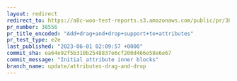 ```yaml
---
layout: redirect
redirect_to: https://a8c-woo-test-reports.s3.amazonaws.com/public/pr/38556/e2e/index.html
pr_number: 38556
pr_title_encoded: "Add+drag+and+drop+support+to+attributes"
pr_test_type: e2e
last_published: "2023-06-01 02:09:57 +0000"
commit_sha: ea64e92f5b310b2548837e6cf200d466e58e6e67
commit_message: "Initial attribute inner blocks"
branch_name: update/attributes-drag-and-drop
---
```

